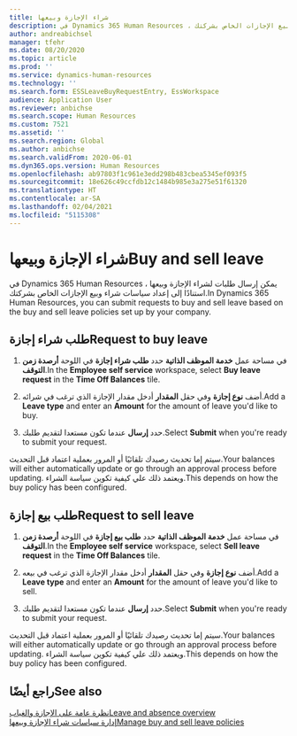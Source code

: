 ```yaml
---
title: شراء الإجازة وبيعها
description: في Dynamics 365 Human Resources ، يمكن إرسال طلبات لشراء الإجازة وبيعها استنادًا إلى إعداد سياسات شراء وبيع الإجازات الخاص بشركتك.
author: andreabichsel
manager: tfehr
ms.date: 08/20/2020
ms.topic: article
ms.prod: ''
ms.service: dynamics-human-resources
ms.technology: ''
ms.search.form: ESSLeaveBuyRequestEntry, EssWorkspace
audience: Application User
ms.reviewer: anbichse
ms.search.scope: Human Resources
ms.custom: 7521
ms.assetid: ''
ms.search.region: Global
ms.author: anbichse
ms.search.validFrom: 2020-06-01
ms.dyn365.ops.version: Human Resources
ms.openlocfilehash: ab97803f1c961e3edd298b483cbea5345ef093f5
ms.sourcegitcommit: 18e626c49ccfdb12c1484b985e3a275e51f61320
ms.translationtype: HT
ms.contentlocale: ar-SA
ms.lasthandoff: 02/04/2021
ms.locfileid: "5115308"
---
```

# <a name="buy-and-sell-leave"></a><span data-ttu-id="45f9d-103">شراء الإجازة وبيعها</span><span class="sxs-lookup"><span data-stu-id="45f9d-103">Buy and sell leave</span></span>

<span data-ttu-id="45f9d-104">في Dynamics 365 Human Resources ، يمكن إرسال طلبات لشراء الإجازة وبيعها استنادًا إلى إعداد سياسات شراء وبيع الإجازات الخاص بشركتك.</span><span class="sxs-lookup"><span data-stu-id="45f9d-104">In Dynamics 365 Human Resources, you can submit requests to buy and sell leave based on the buy and sell leave policies set up by your company.</span></span>  

## <a name="request-to-buy-leave"></a><span data-ttu-id="45f9d-105">طلب شراء إجازة</span><span class="sxs-lookup"><span data-stu-id="45f9d-105">Request to buy leave</span></span>

1. <span data-ttu-id="45f9d-106">في مساحة عمل **خدمة الموظف الذاتية** حدد **طلب شراء إجازة** في اللوحة **أرصدة زمن التوقف**.</span><span class="sxs-lookup"><span data-stu-id="45f9d-106">In the **Employee self service** workspace, select **Buy leave request** in the **Time Off Balances** tile.</span></span> 

2. <span data-ttu-id="45f9d-107">أضف **نوع إجازة** وفي حقل **المقدار** أدخل مقدار الإجازة الذي ترغب في شرائه.</span><span class="sxs-lookup"><span data-stu-id="45f9d-107">Add a **Leave type** and enter an **Amount** for the amount of leave you'd like to buy.</span></span> 

3. <span data-ttu-id="45f9d-108">حدد **إرسال** عندما تكون مستعدا لتقديم طلبك.</span><span class="sxs-lookup"><span data-stu-id="45f9d-108">Select **Submit** when you're ready to submit your request.</span></span> 

<span data-ttu-id="45f9d-109">سيتم إما تحديث رصيدك تلقائيًا أو المرور بعملية اعتماد قبل التحديث.</span><span class="sxs-lookup"><span data-stu-id="45f9d-109">Your balances will either automatically update or go through an approval process before updating.</span></span> <span data-ttu-id="45f9d-110">ويعتمد ذلك علي كيفية تكوين سياسة الشراء.</span><span class="sxs-lookup"><span data-stu-id="45f9d-110">This depends on how the buy policy has been configured.</span></span>

## <a name="request-to-sell-leave"></a><span data-ttu-id="45f9d-111">طلب بيع إجازة</span><span class="sxs-lookup"><span data-stu-id="45f9d-111">Request to sell leave</span></span>

1. <span data-ttu-id="45f9d-112">في مساحة عمل **خدمة الموظف الذاتية** حدد **طلب بيع إجازة** في اللوحة **أرصدة زمن التوقف**.</span><span class="sxs-lookup"><span data-stu-id="45f9d-112">In the **Employee self service** workspace, select **Sell leave request** in the **Time Off Balances** tile.</span></span> 

2. <span data-ttu-id="45f9d-113">أضف **نوع إجازة** وفي حقل **المقدار** أدخل مقدار الإجازة الذي ترغب في بيعه.</span><span class="sxs-lookup"><span data-stu-id="45f9d-113">Add a **Leave type** and enter an **Amount** for the amount of leave you'd like to sell.</span></span> 

3. <span data-ttu-id="45f9d-114">حدد **إرسال** عندما تكون مستعدا لتقديم طلبك.</span><span class="sxs-lookup"><span data-stu-id="45f9d-114">Select **Submit** when you're ready to submit your request.</span></span>

<span data-ttu-id="45f9d-115">سيتم إما تحديث رصيدك تلقائيًا أو المرور بعملية اعتماد قبل التحديث.</span><span class="sxs-lookup"><span data-stu-id="45f9d-115">Your balances will either automatically update or go through an approval process before updating.</span></span> <span data-ttu-id="45f9d-116">ويعتمد ذلك علي كيفية تكوين سياسة الشراء.</span><span class="sxs-lookup"><span data-stu-id="45f9d-116">This depends on how the buy policy has been configured.</span></span>

## <a name="see-also"></a><span data-ttu-id="45f9d-117">راجع أيضًا</span><span class="sxs-lookup"><span data-stu-id="45f9d-117">See also</span></span>

[<span data-ttu-id="45f9d-118">نظرة عامة على الإجازة والغياب</span><span class="sxs-lookup"><span data-stu-id="45f9d-118">Leave and absence overview</span></span>](hr-leave-and-absence-overview.md)</br>
[<span data-ttu-id="45f9d-119">إدارة سياسات شراء الإجازة وبيعها</span><span class="sxs-lookup"><span data-stu-id="45f9d-119">Manage buy and sell leave policies</span></span>](hr-leave-and-absence-manage-buy-and-sell-leave-policies.md)
